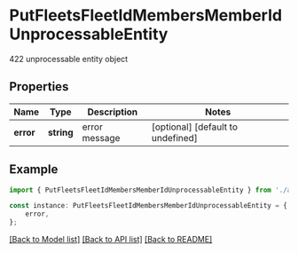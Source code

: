 # PutFleetsFleetIdMembersMemberIdUnprocessableEntity

422 unprocessable entity object

## Properties

Name | Type | Description | Notes
------------ | ------------- | ------------- | -------------
**error** | **string** | error message | [optional] [default to undefined]

## Example

```typescript
import { PutFleetsFleetIdMembersMemberIdUnprocessableEntity } from './api';

const instance: PutFleetsFleetIdMembersMemberIdUnprocessableEntity = {
    error,
};
```

[[Back to Model list]](../README.md#documentation-for-models) [[Back to API list]](../README.md#documentation-for-api-endpoints) [[Back to README]](../README.md)
